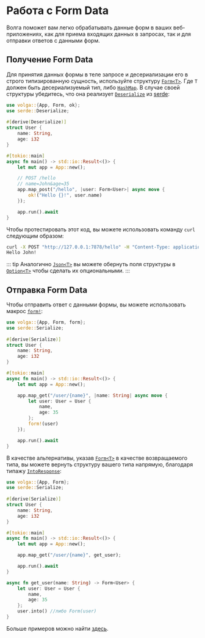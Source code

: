 # Работа с Form Data

Волга поможет вам легко обрабатывать данные форм в ваших веб-приложениях, как для приема входящих данных в запросах, так и для отправки ответов с данными форм.

## Получение Form Data
Для принятия данных формы в теле запросе и десериализации его в строго типизированную сущность, используйте структуру [`Form<T>`](https://docs.rs/volga/latest/volga/http/endpoints/args/form/struct.Form.html). Где `T` должен быть десериализуемый тип, либо [`HashMap`](https://doc.rust-lang.org/std/collections/struct.HashMap.html). В случае своей структуры убедитесь, что она реализует [`Deserialize`](https://docs.rs/serde/latest/serde/trait.Deserialize.html) из [serde](https://crates.io/crates/serde):
```rust
use volga::{App, Form, ok};
use serde::Deserialize;
 
#[derive(Deserialize)]
struct User {
    name: String,
    age: i32
}

#[tokio::main]
async fn main() -> std::io::Result<()> {
    let mut app = App::new();

    // POST /hello
    // name=John&age=35
    app.map_post("/hello", |user: Form<User>| async move {
        ok!("Hello {}!", user.name)
    });

    app.run().await
}
```
Чтобы протестировать этот код, вы можете использовать команду `curl` следующим образом:
```bash
curl -X POST "http://127.0.0.1:7878/hello" -H "Content-Type: application/x-www-form-urlencoded" --data-urlencode name=John&age=35
Hello John!
```
::: tip
Аналогично [`Json<T>`](https://docs.rs/volga/latest/volga/http/endpoints/args/json/struct.Json.html) вы можете обернуть поля структуры в [`Option<T>`](https://doc.rust-lang.org/std/option/) чтобы сделать их опциональными.
:::

## Отправка Form Data
Чтобы отправить ответ с данными формы, вы можете использовать макрос [`form!`](https://docs.rs/volga/latest/volga/macro.form.html):
```rust
use volga::{App, Form, form};
use serde::Serialize;
 
#[derive(Serialize)]
struct User {
    name: String,
    age: i32
}

#[tokio::main]
async fn main() -> std::io::Result<()> {
    let mut app = App::new();

    app.map_get("/user/{name}", |name: String| async move {
        let user: User = User {
            name,
            age: 35
        };
        form!(user)
    });

    app.run().await
}
```
В качестве альтернативы, указав [`Form<T>`](https://docs.rs/volga/latest/volga/http/endpoints/args/form/struct.Form.html) в качестве возвращаемого типа, вы можете вернуть структуру вашего типа напрямую, благодаря типажу [`IntoResponse`](https://docs.rs/volga/latest/volga/http/response/into_response/trait.IntoResponse.html):

```rust
use volga::{App, Form};
use serde::Serialize;
 
#[derive(Serialize)]
struct User {
    name: String,
    age: i32
}

#[tokio::main]
async fn main() -> std::io::Result<()> {
    let mut app = App::new();

    app.map_get("/user/{name}", get_user);

    app.run().await
}

async fn get_user(name: String) -> Form<User> {
    let user: User = User {
        name,
        age: 35
    };
    user.into() //либо Form(user)
}
```

Больше примеров можно найти [здесь](https://github.com/RomanEmreis/volga/blob/main/examples/form/src/main.rs).
